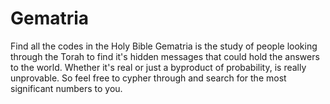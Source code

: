 # Gematria
Find all the codes in the Holy Bible
Gematria is the study of people looking through the Torah to find it's hidden messages that could hold the answers to the world. Whether it's real or just a byproduct of probability, is really unprovable. So feel free to cypher through and search for the most significant numbers to you.
